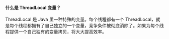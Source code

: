 #### 什么是 ThreadLocal 变量？

ThreadLocal 是 Java 里一种特殊的变量。每个线程都有一个 ThreadLocal，就是每个线程都拥有了自己独立的一个变量，竞争条件被彻底消除了。如果为每个线程提供一个自己独有的变量拷贝，将大大提高效率。

